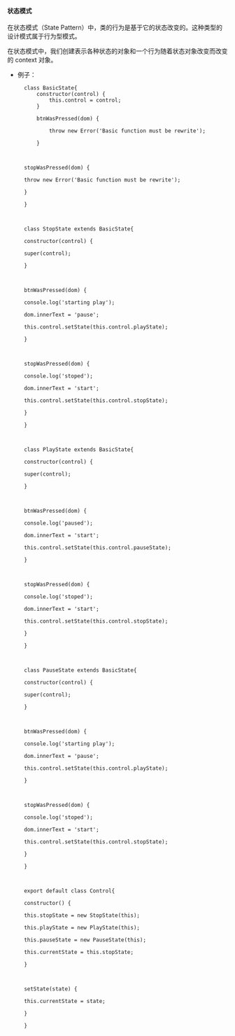  
  

#### 状态模式

  

在状态模式（State Pattern）中，类的行为是基于它的状态改变的。这种类型的设计模式属于行为型模式。

  

在状态模式中，我们创建表示各种状态的对象和一个行为随着状态对象改变而改变的 context 对象。

  

* 例子：

		class BasicState{
			constructor(control) {
				this.control = control;
			}
			
			btnWasPressed(dom) {

				throw new Error('Basic function must be rewrite');

			}

		  

		stopWasPressed(dom) {

		throw new Error('Basic function must be rewrite');

		}

		}

		  

		class StopState extends BasicState{

		constructor(control) {

		super(control);

		}

		  

		btnWasPressed(dom) {

		console.log('starting play');

		dom.innerText = 'pause';

		this.control.setState(this.control.playState);

		}

		  

		stopWasPressed(dom) {

		console.log('stoped');

		dom.innerText = 'start';

		this.control.setState(this.control.stopState);

		}

		}

		  

		class PlayState extends BasicState{

		constructor(control) {

		super(control);

		}

		  

		btnWasPressed(dom) {

		console.log('paused');

		dom.innerText = 'start';

		this.control.setState(this.control.pauseState);

		}

		  

		stopWasPressed(dom) {

		console.log('stoped');

		dom.innerText = 'start';

		this.control.setState(this.control.stopState);

		}

		}

		  

		class PauseState extends BasicState{

		constructor(control) {

		super(control);

		}

		  

		btnWasPressed(dom) {

		console.log('starting play');

		dom.innerText = 'pause';

		this.control.setState(this.control.playState);

		}

		  

		stopWasPressed(dom) {

		console.log('stoped');

		dom.innerText = 'start';

		this.control.setState(this.control.stopState);

		}

		}

		  

		export default class Control{

		constructor() {

		this.stopState = new StopState(this);

		this.playState = new PlayState(this);

		this.pauseState = new PauseState(this);

		this.currentState = this.stopState;

		}

		  

		setState(state) {

		this.currentState = state;

		}

		}
<!--stackedit_data:
eyJoaXN0b3J5IjpbMTY2MDEwMDU0Ml19
-->